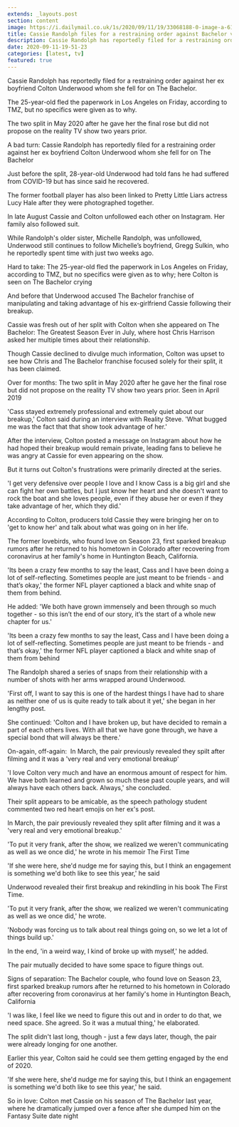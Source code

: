 ```yaml
---
extends: _layouts.post
section: content
image: https://i.dailymail.co.uk/1s/2020/09/11/19/33068188-0-image-a-61_1599849800854.jpg 
title: Cassie Randolph files for a restraining order against Bachelor vet Colton Underwood 
description: Cassie Randolph has reportedly filed for a restraining order against her ex boyfriend  Colton Underwood whom she fell for on The Bachelor. She fled the paperwork in Los Angeles on Friday. 
date: 2020-09-11-19-51-23 
categories: [latest, tv] 
featured: true 
--- 
```

Cassie Randolph has reportedly filed for a restraining order against her ex boyfriend Colton Underwood whom she fell for on The Bachelor.

The 25-year-old fled the paperwork in Los Angeles on Friday, according to TMZ, but no specifics were given as to why.

The two split in May 2020 after he gave her the final rose but did not propose on the reality TV show two years prior.

A bad turn: Cassie Randolph has reportedly filed for a restraining order against her ex boyfriend Colton Underwood whom she fell for on The Bachelor

Just before the split, 28-year-old Underwood had told fans he had suffered from COVID-19 but has since said he recovered.

The former football player has also been linked to Pretty Little Liars actress Lucy Hale after they were photographed together.

In late August Cassie and Colton unfollowed each other on Instagram. Her family also followed suit.  

While Randolph's older sister, Michelle Randolph, was unfollowed, Underwood still continues to follow Michelle’s boyfriend, Gregg Sulkin, who he reportedly spent time with just two weeks ago.  

Hard to take: The 25-year-old fled the paperwork in Los Angeles on Friday, according to TMZ, but no specifics were given as to why; here Colton is seen on The Bachelor crying

And before that Underwood accused The Bachelor franchise of manipulating and taking advantage of his ex-girlfriend Cassie following their breakup.  

Cassie was fresh out of her split with Colton when she appeared on The Bachelor: The Greatest Season Ever in July, where host Chris Harrison asked her multiple times about their relationship. 

Though Cassie declined to divulge much information, Colton was upset to see how Chris and The Bachelor franchise focused solely for their split, it has been claimed.

Over for months: The two split in May 2020 after he gave her the final rose but did not propose on the reality TV show two years prior. Seen in April 2019

'Cass stayed extremely professional and extremely quiet about our breakup,' Colton said during an interview with Reality Steve. 'What bugged me was the fact that that show took advantage of her.'

After the interview, Colton posted a message on Instagram about how he had hoped their breakup would remain private, leading fans to believe he was angry at Cassie for even appearing on the show.

But it turns out Colton's frustrations were primarily directed at the series. 

'I get very defensive over people I love and I know Cass is a big girl and she can fight her own battles, but I just know her heart and she doesn't want to rock the boat and she loves people, even if they abuse her or even if they take advantage of her, which they did.'

According to Colton, producers told Cassie they were bringing her on to 'get to know her' and talk about what was going on in her life.

The former lovebirds, who found love on Season 23, first sparked breakup rumors after he returned to his hometown in Colorado after recovering from coronavirus at her family's home in Huntington Beach, California.

'Its been a crazy few months to say the least, Cass and I have been doing a lot of self-reflecting. Sometimes people are just meant to be friends - and that’s okay,' the former NFL player captioned a black and white snap of them from behind.

He added: 'We both have grown immensely and been through so much together - so this isn’t the end of our story, it’s the start of a whole new chapter for us.' 

'Its been a crazy few months to say the least, Cass and I have been doing a lot of self-reflecting. Sometimes people are just meant to be friends - and that’s okay,' the former NFL player captioned a black and white snap of them from behind 

The Randolph shared a series of snaps from their relationship with a number of shots with her arms wrapped around Underwood. 

'First off, I want to say this is one of the hardest things I have had to share as neither one of us is quite ready to talk about it yet,' she began in her lengthy post.

She continued: 'Colton and I have broken up, but have decided to remain a part of each others lives. With all that we have gone through, we have a special bond that will always be there.' 

On-again, off-again:  In March, the pair previously revealed they spilt after filming and it was a 'very real and very emotional breakup'

'I love Colton very much and have an enormous amount of respect for him. We have both learned and grown so much these past couple years, and will always have each others back. Always,' she concluded.

Their split appears to be amicable, as the speech pathology student commented two red heart emojis on her ex's post.

In March, the pair previously revealed they split after filming and it was a 'very real and very emotional breakup.'

'To put it very frank, after the show, we realized we weren't communicating as well as we once did,' he wrote in his memoir The First Time

'If she were here, she'd nudge me for saying this, but I think an engagement is something we'd both like to see this year,' he said

Underwood revealed their first breakup and rekindling in his book The First Time.

'To put it very frank, after the show, we realized we weren't communicating as well as we once did,' he wrote.

'Nobody was forcing us to talk about real things going on, so we let a lot of things build up.' 

In the end, 'in a weird way, I kind of broke up with myself,' he added.

The pair mutually decided to have some space to figure things out.

Signs of separation: The Bachelor couple, who found love on Season 23, first sparked breakup rumors after he returned to his hometown in Colorado after recovering from coronavirus at her family's home in Huntington Beach, California

'I was like, I feel like we need to figure this out and in order to do that, we need space. She agreed. So it was a mutual thing,' he elaborated.

The split didn't last long, though - just a few days later, though, the pair were already longing for one another. 

Earlier this year, Colton said he could see them getting engaged by the end of 2020.

'If she were here, she'd nudge me for saying this, but I think an engagement is something we'd both like to see this year,' he said. 

So in love: Colton met Cassie on his season of The Bachelor last year, where he dramatically jumped over a fence after she dumped him on the Fantasy Suite date night 

